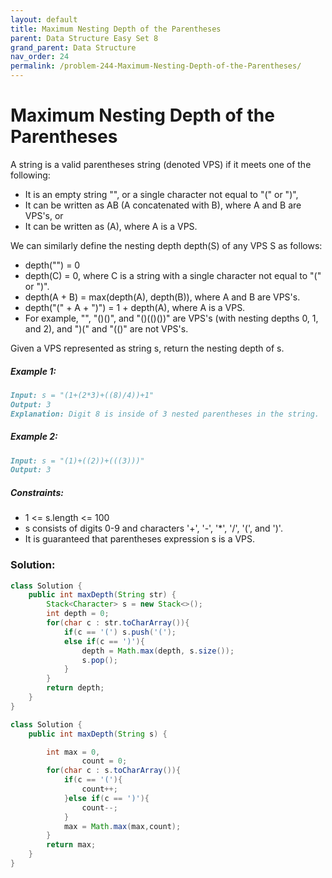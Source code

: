 ```yaml
---
layout: default
title: Maximum Nesting Depth of the Parentheses
parent: Data Structure Easy Set 8
grand_parent: Data Structure
nav_order: 24
permalink: /problem-244-Maximum-Nesting-Depth-of-the-Parentheses/
---
```

# Maximum Nesting Depth of the Parentheses

A string is a valid parentheses string (denoted VPS) if it meets one of the following:

* It is an empty string "", or a single character not equal to "(" or ")",
* It can be written as AB (A concatenated with B), where A and B are VPS's, or
* It can be written as (A), where A is a VPS. 

We can similarly define the nesting depth depth(S) of any VPS S as follows:

* depth("") = 0
* depth(C) = 0, where C is a string with a single character not equal to "(" or ")".
* depth(A + B) = max(depth(A), depth(B)), where A and B are VPS's.
* depth("(" + A + ")") = 1 + depth(A), where A is a VPS.
* For example, "", "()()", and "()(()())" are VPS's (with nesting depths 0, 1, and 2), and ")(" and "(()" are not VPS's.

Given a VPS represented as string s, return the nesting depth of s.

##### Example 1:
```markdown
Input: s = "(1+(2*3)+((8)/4))+1"
Output: 3
Explanation: Digit 8 is inside of 3 nested parentheses in the string.
```
##### Example 2:
```markdown
Input: s = "(1)+((2))+(((3)))"
Output: 3
```
##### Constraints:
* 1 <= s.length <= 100
* s consists of digits 0-9 and characters '+', '-', '*', '/', '(', and ')'.
* It is guaranteed that parentheses expression s is a VPS.

### Solution:
```java
class Solution {
    public int maxDepth(String str) {
        Stack<Character> s = new Stack<>();
        int depth = 0;
        for(char c : str.toCharArray()){
            if(c == '(') s.push('(');
            else if(c == ')'){
                depth = Math.max(depth, s.size());
                s.pop();
            }
        }
        return depth;
    }
}
```
```java
class Solution {
    public int maxDepth(String s) {

        int max = 0,
                count = 0;
        for(char c : s.toCharArray()){
            if(c == '('){
                count++;
            }else if(c == ')'){
                count--;
            }
            max = Math.max(max,count);
        }
        return max;
    }
}
```